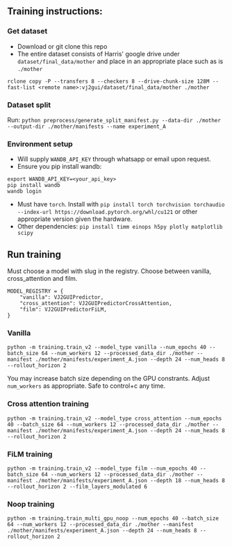 ## Training instructions:

### Get dataset
- Download or git clone this repo
- The entire dataset consists of Harris' google drive under `dataset/final_data/mother` and place in an appropriate place such as is `./mother`

`rclone copy -P --transfers 8 --checkers 8 --drive-chunk-size 128M --fast-list <remote name>:vj2gui/dataset/final_data/mother ./mother`

### Dataset split
Run:
`python preprocess/generate_split_manifest.py --data-dir ./mother --output-dir ./mother/manifests --name experiment_A`

### Environment setup
- Will supply `WANDB_API_KEY` through whatsapp or email upon request.
- Ensure you pip install wandb: 
```
export WANDB_API_KEY=<your_api_key>
pip install wandb
wandb login
```
- Must have `torch`. Install with `pip install torch torchvision torchaudio --index-url https://download.pytorch.org/whl/cu121` or other appropriate version given the hardware. 
- Other dependencies:
`pip install timm einops h5py plotly matplotlib scipy`

## Run training
Must choose a model with slug in the registry. Choose between vanilla, cross_attention and film.
```
MODEL_REGISTRY = {
    "vanilla": VJ2GUIPredictor,
    "cross_attention": VJ2GUIPredictorCrossAttention,
    "film": VJ2GUIPredictorFiLM,
}
```
### Vanilla
`python -m training.train_v2 --model_type vanilla --num_epochs 40 --batch_size 64 --num_workers 12 --processed_data_dir ./mother --manifest ./mother/manifests/experiment_A.json --depth 24 --num_heads 8 --rollout_horizon 2`

You may increase batch size depending on the GPU constrants. Adjust `num_workers` as appropriate. Safe to control+c any time.

### Cross attention training
`python -m training.train_v2 --model_type cross_attention --num_epochs 40 --batch_size 64 --num_workers 12 --processed_data_dir ./mother --manifest ./mother/manifests/experiment_A.json --depth 24 --num_heads 8 --rollout_horizon 2`

### FiLM training
`python -m training.train_v2 --model_type film --num_epochs 40 --batch_size 64 --num_workers 12 --processed_data_dir ./mother --manifest ./mother/manifests/experiment_A.json --depth 18 --num_heads 8 --rollout_horizon 2 --film_layers_modulated 6`



### Noop training
`python -m training.train_multi_gpu_noop --num_epochs 40 --batch_size 64 --num_workers 12 --processed_data_dir ./mother --manifest ./mother/manifests/experiment_A.json --depth 24 --num_heads 8 --rollout_horizon 2`
